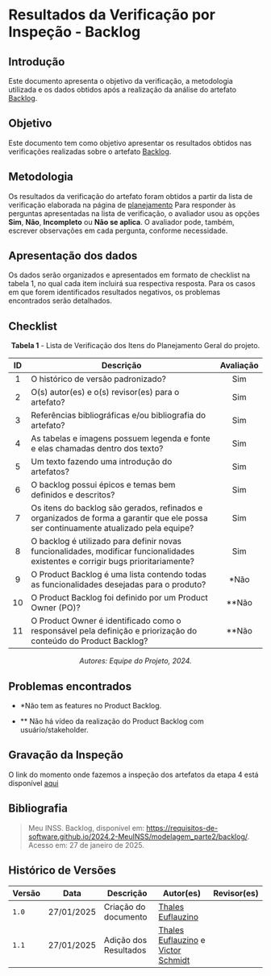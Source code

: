 # Resultados da Verificação por Inspeção - Backlog

## Introdução

Este documento apresenta o objetivo da verificação, a metodologia utilizada e os dados obtidos após a realização da análise do artefato [Backlog](https://requisitos-de-software.github.io/2024.2-MeuINSS/modelagem_parte2/backlog/).

## Objetivo

Este documento tem como objetivo apresentar os resultados obtidos nas verificações realizadas sobre o artefato [Backlog](https://requisitos-de-software.github.io/2024.2-MeuINSS/modelagem_parte2/backlog/).

## Metodologia

Os resultados da verificação do artefato foram obtidos a partir da lista de verificação elaborada na página de [planejamento](../entrega4/planej2-e4.md) Para responder às perguntas apresentadas na lista de verificação, o avaliador usou as opções **Sim**, **Não**, **Incompleto** ou **Não se aplica**. O avaliador pode, também, escrever observações em cada pergunta, conforme necessidade.

## Apresentação dos dados

Os dados serão organizados e apresentados em formato de checklist na tabela 1, no qual cada item incluirá sua respectiva resposta. Para os casos em que forem identificados resultados negativos, os problemas encontrados serão detalhados.

## Checklist

<center>

**Tabela 1** - Lista de Verificação dos Itens do Planejamento Geral do projeto.

|        ID        | Descrição                                                                                                           | Avaliação  |
| :--------------: | ------------------------------------------------------------------------------------------------------------------- | :--------: | 
| 1 | O histórico de versão padronizado? | Sim |
| 2 | O(s) autor(es) e o(s) revisor(es) para o artefato? | Sim |
| 3 | Referências bibliográficas e/ou bibliografia do artefato? | Sim |
| 4 | As tabelas e imagens possuem legenda e fonte e elas chamadas dentro dos texto? | Sim |
| 5 | Um texto fazendo uma introdução do artefatos? | Sim |
| 6 | O backlog possui épicos e temas bem definidos e descritos? | Sim |
| 7 | Os itens do backlog são gerados, refinados e organizados de forma a garantir que ele possa ser continuamente atualizado pela equipe? | Sim |
| 8 | O backlog é utilizado para definir novas funcionalidades, modificar funcionalidades existentes e corrigir bugs prioritariamente? | Sim |
| 9 | O Product Backlog é uma lista contendo todas as funcionalidades desejadas para o produto? | *Não |
| 10 | O Product Backlog foi definido por um Product Owner (PO)? | **Não |
| 11 | O Product Owner é identificado como o responsável pela definição e priorização do conteúdo do Product Backlog? | **Não |

_Autores: Equipe do Projeto, 2024._

</center>

## Problemas encontrados

- *Não tem as features no Product Backlog.

- ** Não há vídeo da realização do Product Backlog com usuário/stakeholder.

## Gravação da Inspeção

O link do momento onde fazemos a inspeção dos artefatos da etapa 4 está disponível [aqui](https://youtu.be/Ya5oS1VJNi8?t=2691) 

## Bibliografia

> Meu INSS. Backlog, disponível em: https://requisitos-de-software.github.io/2024.2-MeuINSS/modelagem_parte2/backlog/. Acesso em: 27 de janeiro de 2025.

## Histórico de Versões

| Versão  | Data | Descrição | Autor(es) | Revisor(es) |
| -------- | ------ | ------ | ---------- | ---------- |
| `1.0` | 27/01/2025 | Criação do documento  | [Thales Euflauzino](https://github.com/thaleseuflauzino) |  |
| `1.1` | 27/01/2025 | Adição dos Resultados  | [Thales Euflauzino](https://github.com/thaleseuflauzino) e [Victor Schmidt](https://github.com/moonshinerd) |
